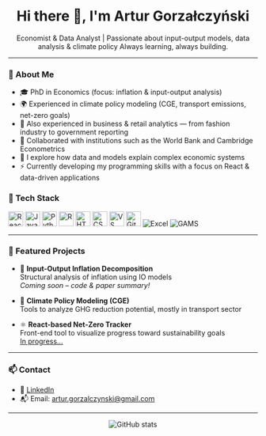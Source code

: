 <h1 align="center">Hi there 👋, I'm Artur Gorzałczyński</h1>

<p align="center">
  Economist & Data Analyst | Passionate about input-output models, data analysis & climate policy  
  Always learning, always building.
</p>

---

### 🧠 About Me

- 🎓 PhD in Economics (focus: inflation & input-output analysis)  
- 🌍 Experienced in climate policy modeling (CGE, transport emissions, net-zero goals)  
- 🛒 Also experienced in business & retail analytics — from fashion industry to government reporting
- 🤝 Collaborated with institutions such as the World Bank and Cambridge Econometrics
- 🧪 I explore how data and models explain complex economic systems  
- ⚡ Currently developing my programming skills with a focus on React & data-driven applications


### 🔧 Tech Stack

<p align="left">
  <img src="https://cdn.jsdelivr.net/gh/devicons/devicon/icons/react/react-original.svg" height="30" alt="React" />
  <img src="https://cdn.jsdelivr.net/gh/devicons/devicon/icons/javascript/javascript-original.svg" height="30" alt="JavaScript" />
  <img src="https://cdn.jsdelivr.net/gh/devicons/devicon/icons/python/python-original.svg" height="30" alt="Python" />
  <img src="https://cdn.jsdelivr.net/gh/devicons/devicon/icons/r/r-original.svg" height="30" alt="R" />
  <img src="https://cdn.jsdelivr.net/gh/devicons/devicon/icons/html5/html5-original.svg" height="30" alt="HTML" />
  <img src="https://cdn.jsdelivr.net/gh/devicons/devicon/icons/css3/css3-original.svg" height="30" alt="CSS" />
  <img src="https://cdn.jsdelivr.net/gh/devicons/devicon/icons/vscode/vscode-original.svg" height="30" alt="VS Code" />
  <img src="https://cdn.jsdelivr.net/gh/devicons/devicon/icons/git/git-original.svg" height="30" alt="Git" />
  <img src="https://img.icons8.com/color/30/microsoft-excel-2019.png" alt="Excel" />
  <img src="https://img.icons8.com/fluency/30/gams.png" alt="GAMS" />
</p>

---

### 📌 Featured Projects

- 🔬 **Input-Output Inflation Decomposition**  
  Structural analysis of inflation using IO models  
  *Coming soon – code & paper summary!*

- 🧮 **Climate Policy Modeling (CGE)**  
  Tools to analyze GHG reduction potential, mostly in transport sector

- ⚛️ **React-based Net-Zero Tracker**  
  Front-end tool to visualize progress toward sustainability goals  
  [In progress...](https://github.com/Gorzal91)

---

### 📫 Contact

- 💼 [LinkedIn](https://www.linkedin.com/in/agorzalczynski)  
- 📬 Email: artur.gorzalczynski@gmail.com
  
---

<p align="center">
  <img src="https://github-readme-stats.vercel.app/api?username=Gorzal91&show_icons=true&theme=default" alt="GitHub stats" />
</p>
